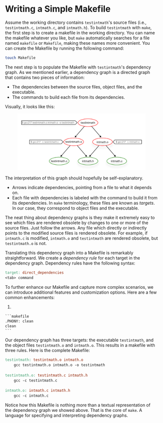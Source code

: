 # Writing a Simple Makefile

Assume the working directory contains `testintmath`'s source files (i.e., `testintmath.c`, `intmath.c`, and `intmath.h`). To build `testintmath` with `make`, the first step is to create a makefile in the working directory. You can name the makefile whatever you like, but `make` automatically searches for a file named `makefile` or `Makefile`, making these names more convenient. You can create the Makefile by running the following command:

```bash
touch Makefile
```

The next step is to populate the Makefile with `testintmath`'s dependency graph. As we mentioned earlier, a dependency graph is a directed graph that contains two pieces of information:

* The dependencies between the source files, object files, and the executable.
* The commands to build each file from its dependencies.

Visually, it looks like this:

<figure><img src="../.gitbook/assets/Frame 33.png" alt="" width="563"><figcaption></figcaption></figure>

The interpretation of this graph should hopefully be self-explanatory.

* Arrows indicate dependencies, pointing from a file to what it depends on.
* Each file with dependencies is labeled with the command to build it from its dependencies. In `make` terminology, these files are known as _targets_. In our case, they correspond to object files and the executable.

The neat thing about dependency graphs is they make it extremely easy to see which files are rendered obsolete by changes to one or more of the source files. Just follow the arrows. Any file which directly or indirectly points to the modified source files is rendered obsolete. For example, if `intmath.c` is modified, `intmath.o` and `testintmath` are rendered obsolete, but `testintmath.o` is not.

Translating this dependency graph into a Makefile is remarkably straightforward. We create a _dependency rule_ for each target in the dependency graph. Dependency rules have the following syntax:

```makefile
target: direct_dependencies
<tab> command
```

To further enhance our Makefile and capture more complex scenarios, we can introduce additional features and customization options. Here are a few common enhancements:

1.

    ```makefile
    .PHONY: clean
    clean
    ```

Our dependency graph has three targets: the executable `testintmath`, and the object files `testintmath.o` and `intmath.o`. This results in a makefile with three rules. Here is the complete Makefile:

```makefile
testintmath: testintmath.o intmath.o
    gcc testintmath.o intmath.o -o testintmath

testintmath.o: testintmath.c intmath.h
    gcc -c testintmath.c

intmath.o: intmath.c intmath.h
    gcc -c intmath.c
```

Notice how this Makefile is nothing more than a textual representation of the dependency graph we showed above. That is the core of `make`. A language for specifying and interpreting dependency graphs.
